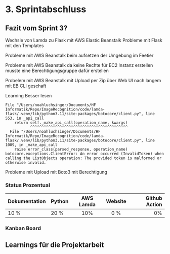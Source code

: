 # 3. Sprintabschluss

## Fazit vom Sprint 3?


Wechsle von Lamda zu Flask mit AWS Elastic Beanstalk
Probleme mit Flask mit den Templates

Probleme mit AWS Beanstalk beim aufsetzen der Umgebung im Feetier

Probleme mit AWS Beanstalk da keine Rechte für EC2 Instanz erstellen musste eine Berechtigungsgruppe dafür erstellen

Probelem mit AWS Beanstalk mit Upload per Zip über Web UI nach langem mit EB CLI geschaft

Learning Besser lesen



```
File "/Users/noahluchsinger/Documents/HF Informatik/Repo/ImageRecognition/code/lamda-flask/.venv/lib/python3.11/site-packages/botocore/client.py", line 553, in _api_call
    return self._make_api_call(operation_name, kwargs)
           ^^^^^^^^^^^^^^^^^^^^^^^^^^^^^^^^^^^^^^^^^^^
  File "/Users/noahluchsinger/Documents/HF Informatik/Repo/ImageRecognition/code/lamda-flask/.venv/lib/python3.11/site-packages/botocore/client.py", line 1009, in _make_api_call
    raise error_class(parsed_response, operation_name)
botocore.exceptions.ClientError: An error occurred (InvalidToken) when calling the ListObjects operation: The provided token is malformed or otherwise invalid.
```

Probleme mit Upload mit Boto3 mit Berechtigung





### Status Prozentual

| Dokumentation | Python | AWS Lamda | Website | Github Action |  
| - | :- | :-: | :-: | -: |  
| 10 % | 20 % | 10% | 0 % | 0% |

### Kanban Board

## Learnings für die Projektarbeit



